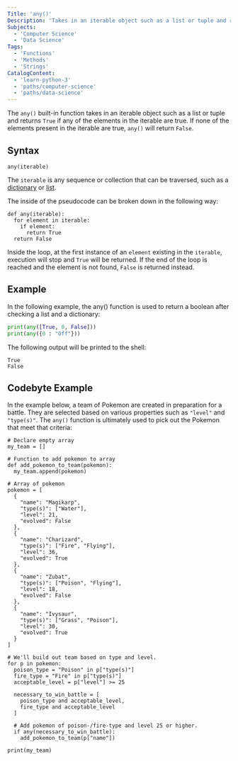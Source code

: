 ```yaml
---
Title: 'any()'
Description: 'Takes in an iterable object such as a list or tuple and returns True if any of the elements in the iterable are True. If none of the elements in the iterable are True, returns False.'
Subjects:
  - 'Computer Science'
  - 'Data Science'
Tags:
  - 'Functions'
  - 'Methods'
  - 'Strings'
CatalogContent:
  - 'learn-python-3'
  - 'paths/computer-science'
  - 'paths/data-science'
---
```


The `any()` built-in function takes in an iterable object such as a list or tuple and returns `True` if any of the elements in the iterable are true. If none of the elements present in the iterable are true, `any()` will return `False`.

## Syntax

```pseudo
any(iterable)
```

The `iterable` is any sequence or collection that can be traversed, such as a [dictionary](https://www.codecademy.com/resources/docs/python/dictionaries) or [list](https://www.codecademy.com/resources/docs/python/list).

The inside of the pseudocode can be broken down in the following way:

```pseudo
def any(iterable):
  for element in iterable:
    if element:
      return True
  return False
```

Inside the loop, at the first instance of an `element` existing in the `iterable`, execution will stop and `True` will be returned. If the end of the loop is reached and the element is not found, `False` is returned instead.

## Example

In the following example, the any() function is used to return a boolean after checking a list and a dictionary:

```py
print(any([True, 0, False]))
print(any({0 : "Off"}))
```

The following output will be printed to the shell:

```shell
True
False
```

## Codebyte Example

In the example below, a team of Pokemon are created in preparation for a battle. They are selected based on various properties such as `"level"` and `"type(s)"`. The `any()` function is ultimately used to pick out the Pokemon that meet that criteria:

```codebyte/python
# Declare empty array
my_team = []

# Function to add pokemon to array
def add_pokemon_to_team(pokemon):
  my_team.append(pokemon)

# Array of pokemon
pokemon = [
  {
    "name": "Magikarp",
    "type(s)": ["Water"],
    "level": 21,
    "evolved": False
  },
  {
    "name": "Charizard",
    "type(s)": ["Fire", "Flying"],
    "level": 36,
    "evolved": True
  },
  {
    "name": "Zubat",
    "type(s)": ["Poison", "Flying"],
    "level": 18,
    "evolved": False
  },
  {
    "name": "Ivysaur",
    "type(s)": ["Grass", "Poison"],
    "level": 30,
    "evolved": True
  }
]

# We'll build out team based on type and level.
for p in pokemon:
  poison_type = "Poison" in p["type(s)"]
  fire_type = "Fire" in p["type(s)"]
  acceptable_level = p["level"] >= 25

  necessary_to_win_battle = [
    poison_type and acceptable_level,
    fire_type and acceptable_level
  ]

  # Add pokemon of poison-/fire-type and level 25 or higher.
  if any(necessary_to_win_battle):
    add_pokemon_to_team(p["name"])

print(my_team)
```
